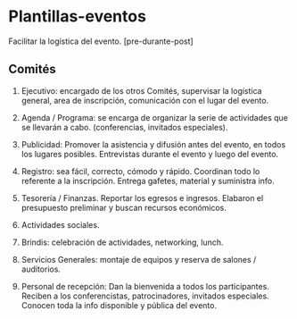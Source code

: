 # Plantillas-eventos
Facilitar la logística del evento. [pre-durante-post]

## Comités

1. Ejecutivo: encargado de los otros Comités, supervisar la logística general,
area de inscripción, comunicación con el lugar del evento.


2. Agenda / Programa: se encarga de organizar la serie de actividades que se
llevarán a cabo. (conferencias, invitados especiales).


3. Publicidad: Promover la asistencia y difusión antes del evento, en todos
los lugares posibles. Entrevistas durante el evento y luego del evento.


4. Registro: sea fácil, correcto, cómodo y rápido.
Coordinan todo lo referente a la inscripción.
Entrega gafetes, material y suministra info.

5. Tesorería / Finanzas. Reportar los egresos e ingresos.
Elabaron el presupuesto preliminar y buscan recursos económicos.


6. Actividades sociales.


7. Brindis: celebración de actividades, networking, lunch.


8. Servicios Generales: montaje de equipos y reserva de salones / auditorios.


9. Personal de recepción: Dan la bienvenida a todos los participantes.
Reciben a los conferencistas, patrocinadores, invitados especiales.
Conocen toda la info disponible y pública del evento.
